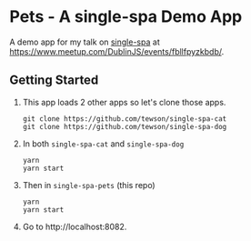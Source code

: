 # Pets - A single-spa Demo App

A demo app for my talk on [single-spa](https://single-spa.js.org) at https://www.meetup.com/DublinJS/events/fbllfpyzkbdb/.

## Getting Started

1. This app loads 2 other apps so let's clone those apps.
   ```
   git clone https://github.com/tewson/single-spa-cat
   git clone https://github.com/tewson/single-spa-dog
   ```
2. In both `single-spa-cat` and `single-spa-dog`
   ```
   yarn
   yarn start
   ```
3. Then in `single-spa-pets` (this repo)
   ```
   yarn
   yarn start
   ```
4. Go to http://localhost:8082.
